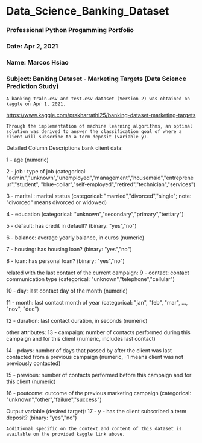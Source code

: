 # Data_Science_Banking_Dataset

### Professional Python Progamming Portfolio

### Date: Apr 2, 2021

### Name: Marcos Hsiao

### Subject: Banking Dataset - Marketing Targets (Data Science Prediction Study)


    A banking train.csv and test.csv dataset (Version 2) was obtained on kaggle on Apr 1, 2021.
https://www.kaggle.com/prakharrathi25/banking-dataset-marketing-targets

    Through the implementation of machine learning algorithms, an optimal solution was derived to answer the classification goal of where a client will subscribe to a term deposit (variable y).

Detailed Column Descriptions
bank client data:

1 - age (numeric)

2 - job : type of job (categorical: "admin.","unknown","unemployed","management","housemaid","entrepreneur","student",
"blue-collar","self-employed","retired","technician","services")

3 - marital : marital status (categorical: "married","divorced","single"; note: "divorced" means divorced or widowed)

4 - education (categorical: "unknown","secondary","primary","tertiary")

5 - default: has credit in default? (binary: "yes","no")

6 - balance: average yearly balance, in euros (numeric)

7 - housing: has housing loan? (binary: "yes","no")

8 - loan: has personal loan? (binary: "yes","no")

related with the last contact of the current campaign:
9 - contact: contact communication type (categorical: "unknown","telephone","cellular")

10 - day: last contact day of the month (numeric)

11 - month: last contact month of year (categorical: "jan", "feb", "mar", …, "nov", "dec")

12 - duration: last contact duration, in seconds (numeric)

other attributes:
13 - campaign: number of contacts performed during this campaign and for this client (numeric, includes last contact)

14 - pdays: number of days that passed by after the client was last contacted from a previous campaign (numeric, -1 means client was not previously contacted)

15 - previous: number of contacts performed before this campaign and for this client (numeric)

16 - poutcome: outcome of the previous marketing campaign (categorical: "unknown","other","failure","success")

Output variable (desired target):
17 - y - has the client subscribed a term deposit? (binary: "yes","no")

    Additional specific on the context and content of this dataset is available on the provided kaggle link above.
